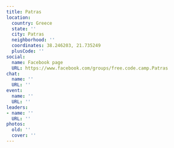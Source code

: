 ```yaml
---
title: Patras
location:
  country: Greece
  state: ''
  city: Patras
  neighborhood: ''
  coordinates: 38.246203, 21.735249
  plusCode: ''
social:
  name: Facebook page
  URL: https://www.facebook.com/groups/free.code.camp.Patras
chat:
  name: ''
  URL: ''
event:
  name: ''
  URL: ''
leaders:
- name: ''
  URL: ''
photos:
  old: ''
  cover: ''
---
```

